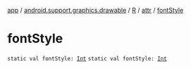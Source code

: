 [app](../../../index.md) / [android.support.graphics.drawable](../../index.md) / [R](../index.md) / [attr](index.md) / [fontStyle](./font-style.md)

# fontStyle

`static val fontStyle: `[`Int`](https://kotlinlang.org/api/latest/jvm/stdlib/kotlin/-int/index.html)
`static val fontStyle: `[`Int`](https://kotlinlang.org/api/latest/jvm/stdlib/kotlin/-int/index.html)